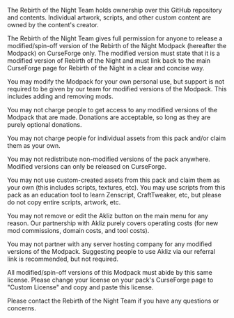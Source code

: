 The Rebirth of the Night Team holds ownership over this GitHub repository and contents. Individual artwork, scripts, and other custom content are owned by the content's creator.

The Rebirth of the Night Team gives full permission for anyone to release a modified/spin-off version of the Rebirth of the Night Modpack (hereafter the Modpack) on CurseForge only. The modified version must state that it is a modified version of Rebirth of the Night and must link back to the main CurseForge page for Rebirth of the Night in a clear and concise way.

You may modify the Modpack for your own personal use, but support is not required to be given by our team for modified versions of the Modpack. This includes adding and removing mods.

You may not charge people to get access to any modified versions of the Modpack that are made. Donations are acceptable, so long as they are purely optional donations.

You may not charge people for individual assets from this pack and/or claim them as your own.

You may not redistribute non-modified versions of the pack anywhere. Modified versions can only be released on CurseForge.

You may not use custom-created assets from this pack and claim them as your own (this includes scripts, textures, etc). You may use scripts from this pack as an education tool to learn Zenscript, CraftTweaker, etc, but please do not copy entire scripts, artwork, etc.

You may not remove or edit the Akliz button on the main menu for any reason. Our partnership with Akliz purely covers operating costs (for new mod commissions, domain costs, and tool costs).

You may not partner with any server hosting company for any modified versions of the Modpack. Suggesting people to use Akliz via our referral link is recommended, but not required.

All modified/spin-off versions of this Modpack must abide by this same license. Please change your license on your pack's CurseForge page to "Custom License" and copy and paste this license.

Please contact the Rebirth of the Night Team if you have any questions or concerns.
